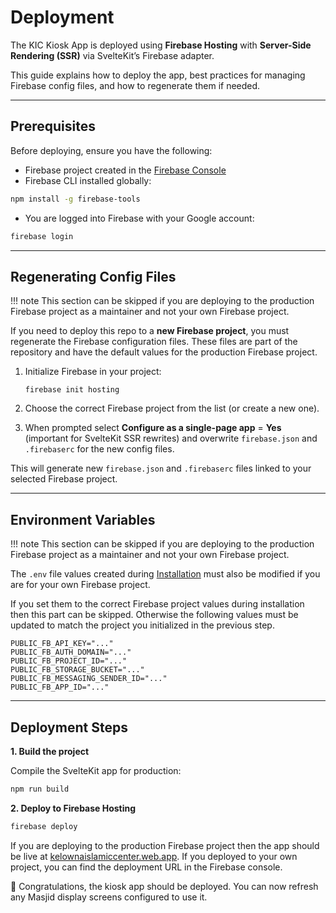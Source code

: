 # Deployment

The KIC Kiosk App is deployed using **Firebase Hosting** with **Server-Side Rendering (SSR)** via SvelteKit’s Firebase adapter.

This guide explains how to deploy the app, best practices for managing Firebase config files, and how to regenerate them if needed.

---

## Prerequisites

Before deploying, ensure you have the following:

- Firebase project created in the [Firebase Console](https://console.firebase.google.com/)
- Firebase CLI installed globally:

```bash
npm install -g firebase-tools
```

- You are logged into Firebase with your Google account:

```bash
firebase login
```

---

## Regenerating Config Files

!!! note
    This section can be skipped if you are deploying to the production Firebase project as a maintainer and not your own Firebase project.

If you need to deploy this repo to a **new Firebase project**, you must regenerate the Firebase configuration files. These files are part of the repository and have the default values for the production Firebase project.

1. Initialize Firebase in your project:

   `firebase init hosting`

2. Choose the correct Firebase project from the list (or create a new one).

3. When prompted select **Configure as a single-page app** = **Yes** (important for SvelteKit SSR rewrites) and overwrite `firebase.json` and `.firebaserc` for the new config files.

This will generate new `firebase.json` and `.firebaserc` files linked to your selected Firebase project.

---

## Environment Variables

!!! note
    This section can be skipped if you are deploying to the production Firebase project as a maintainer and not your own Firebase project.

The `.env` file values created during [Installation](./installation.md) must also be modified if you are for your own Firebase project.

If you set them to the correct Firebase project values during installation then this part can be skipped. Otherwise the following values must be updated to match the project you initialized in the previous step.

```env
PUBLIC_FB_API_KEY="..."
PUBLIC_FB_AUTH_DOMAIN="..."
PUBLIC_FB_PROJECT_ID="..."
PUBLIC_FB_STORAGE_BUCKET="..."
PUBLIC_FB_MESSAGING_SENDER_ID="..."
PUBLIC_FB_APP_ID="..."
```

---

## Deployment Steps

**1. Build the project**

Compile the SvelteKit app for production:

```bash
npm run build
```

**2. Deploy to Firebase Hosting**

```bash
firebase deploy
```

If you are deploying to the production Firebase project then the app should be live at [kelownaislamiccenter.web.app](https://kelownaislamiccenter.web.app/). If you deployed to your own project, you can find the deployment URL in the Firebase console.

🎉 Congratulations, the kiosk app should be deployed. You can now refresh any Masjid display screens configured to use it.

